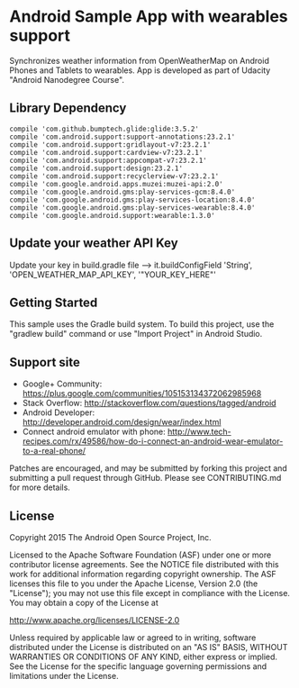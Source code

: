 Android Sample App with wearables support
=========================================

Synchronizes weather information from OpenWeatherMap on Android Phones and Tablets to wearables. App is developed as part of 
Udacity "Android Nanodegree Course".

Library Dependency
------------------
    compile 'com.github.bumptech.glide:glide:3.5.2'
    compile 'com.android.support:support-annotations:23.2.1'
    compile 'com.android.support:gridlayout-v7:23.2.1'
    compile 'com.android.support:cardview-v7:23.2.1'
    compile 'com.android.support:appcompat-v7:23.2.1'
    compile 'com.android.support:design:23.2.1'
    compile 'com.android.support:recyclerview-v7:23.2.1'
    compile 'com.google.android.apps.muzei:muzei-api:2.0'
    compile 'com.google.android.gms:play-services-gcm:8.4.0'
    compile 'com.google.android.gms:play-services-location:8.4.0'
    compile 'com.google.android.gms:play-services-wearable:8.4.0'
    compile 'com.google.android.support:wearable:1.3.0'

Update your weather API Key
--------------------------
Update your key in build.gradle file --> it.buildConfigField 'String', 'OPEN_WEATHER_MAP_API_KEY', '"YOUR_KEY_HERE"'

Getting Started
---------------
This sample uses the Gradle build system.  To build this project, use the
"gradlew build" command or use "Import Project" in Android Studio.

Support site
------------

- Google+ Community: https://plus.google.com/communities/105153134372062985968
- Stack Overflow: http://stackoverflow.com/questions/tagged/android
- Android Developer: http://developer.android.com/design/wear/index.html
- Connect android emulator with phone: http://www.tech-recipes.com/rx/49586/how-do-i-connect-an-android-wear-emulator-to-a-real-phone/

Patches are encouraged, and may be submitted by forking this project and
submitting a pull request through GitHub. Please see CONTRIBUTING.md for more details.

License
-------
Copyright 2015 The Android Open Source Project, Inc.

Licensed to the Apache Software Foundation (ASF) under one or more contributor
license agreements.  See the NOTICE file distributed with this work for
additional information regarding copyright ownership.  The ASF licenses this
file to you under the Apache License, Version 2.0 (the "License"); you may not
use this file except in compliance with the License.  You may obtain a copy of
the License at

http://www.apache.org/licenses/LICENSE-2.0

Unless required by applicable law or agreed to in writing, software
distributed under the License is distributed on an "AS IS" BASIS, WITHOUT
WARRANTIES OR CONDITIONS OF ANY KIND, either express or implied.  See the
License for the specific language governing permissions and limitations under
the License.

